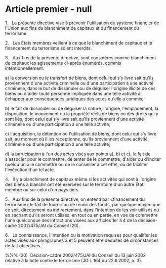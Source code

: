 # Article premier - null


1.   La présente directive vise à prévenir l'utilisation du système financier de l'Union aux fins du blanchiment de capitaux et du financement du terrorisme.

2.   Les États membres veillent à ce que le blanchiment de capitaux et le financement du terrorisme soient interdits.

3.   Aux fins de la présente directive, sont considérés comme blanchiment de capitaux les agissements ci-après énumérés, commis intentionnellement:

a) la conversion ou le transfert de biens, dont celui qui s'y livre sait qu'ils proviennent d'une activité criminelle ou d'une participation à une activité criminelle, dans le but de dissimuler ou de déguiser l'origine illicite de ces biens ou d'aider toute personne impliquée dans une telle activité à échapper aux conséquences juridiques des actes qu'elle a commis;

b) le fait de dissimuler ou de déguiser la nature, l'origine, l'emplacement, la disposition, le mouvement ou la propriété réels de biens ou des droits qui y sont liés, dont celui qui s'y livre sait qu'ils proviennent d'une activité criminelle ou d'une participation à une telle activité;

c) l'acquisition, la détention ou l'utilisation de biens, dont celui qui s'y livre sait, au moment où il les réceptionne, qu'ils proviennent d'une activité criminelle ou d'une participation à une telle activité;

d) la participation à l'un des actes visés aux points a), b) et c), le fait de s'associer pour le commettre, de tenter de le commettre, d'aider ou d'inciter quelqu'un à le commettre ou de le conseiller à cet effet, ou de faciliter l'exécution d'un tel acte.

4.   Il y a blanchiment de capitaux même si les activités qui sont à l'origine des biens à blanchir ont été exercées sur le territoire d'un autre État membre ou sur celui d'un pays tiers.

5.   Aux fins de la présente directive, on entend par «financement du terrorisme» le fait de fournir ou de réunir des fonds, par quelque moyen que ce soit, directement ou indirectement, dans l'intention de les voir utilisés ou en sachant qu'ils seront utilisés, en tout ou en partie, en vue de commettre l'une quelconque des infractions visées aux articles 1er à 4 de la décision-cadre 2002/475/JAI du Conseil (20).

6.   La connaissance, l'intention ou la motivation requises pour qualifier les actes visés aux paragraphes 3 et 5 peuvent être déduites de circonstances de fait objectives.

%%% (20)  Décision-cadre 2002/475/JAI du Conseil du 13 juin 2002 relative à la lutte contre le terrorisme (JO L 164 du 22.6.2002, p. 3).
